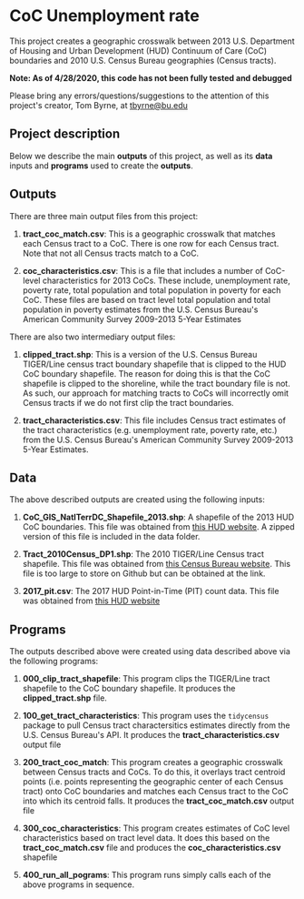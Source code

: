 # CoC Unemployment rate

This project creates a geographic crosswalk between 2013 U.S. Department of Housing and Urban Development (HUD) Continuum of Care (CoC) boundaries and 2010 U.S. Census Bureau geographies (Census tracts).

__Note: As of 4/28/2020, this code has not been fully tested and debugged__

Please bring any errors/questions/suggestions to the attention of this project's creator, Tom Byrne, at [tbyrne@bu.edu](tbyrne@bu.edu) 

## Project description 

Below we describe the main __outputs__ of this project, as well as its __data__ inputs and __programs__ used to create the __outputs__. 

## Outputs 
There are three main output files from this project: 
 
1. __tract_coc_match.csv__: This is a geographic crosswalk that matches each Census tract to a CoC. There is one row for each Census tract.  Note that not all Census tracts match to a CoC.

3. __coc_characteristics.csv__:  This is a file that includes a number of 
CoC-level characteristics for 2013 CoCs.  These include, unemployment rate, 
poverty rate, total population and total population in poverty for each CoC.  These files are based on tract level total population and total population in poverty estimates from the U.S. Census Bureau's American Community Survey 2009-2013 5-Year Estimates

There are also two intermediary output files:

1. __clipped_tract.shp__: This is a version of the U.S. Census Bureau TIGER/Line census tract boundary shapefile that is clipped to the HUD CoC boundary shapefile.  The reason for doing this is that the CoC shapefile is clipped to the shoreline, while the tract boundary file is not. As such, our approach for matching tracts to CoCs will incorrectly omit Census tracts if we do not first clip the tract boundaries.

2. __tract_characteristics.csv__: This file includes Census tract estimates of the tract characteristics (e.g. unemployment rate, poverty rate, etc.) from the U.S. Census Bureau's American Community Survey 2009-2013 5-Year Estimates. 

## Data
The above described outputs are created using the following inputs:

1. __CoC_GIS_NatlTerrDC_Shapefile_2013.shp__: A shapefile of the 2013 HUD CoC boundaries.  This file was obtained from [this HUD website](https://www.hudexchange.info/programs/coc/gis-tools/).  A zipped version of this file
is included in the data folder. 

2. __Tract_2010Census_DP1.shp__: The 2010 TIGER/Line Census tract shapefile.  This file was obtained from [this Census Bureau website](https://www.census.gov/geographies/mapping-files/2010/geo/tiger-data.htmlp).  This file is too large to store on Github but can be obtained at the link.

3. __2017_pit.csv__: The 2017 HUD Point-in-Time (PIT) count data.  This file was obtained from [this HUD website](https://www.hudexchange.info/resource/3031/pit-and-hic-data-since-2007/)

## Programs 

The outputs described above were created using data described above via the following programs:

1. __000_clip_tract_shapefile__: This program clips the TIGER/Line tract shapefile to the CoC boundary shapefile.  It produces the __clipped_tract.shp__ file.

2. __100_get_tract_characteristics__: This program uses the `tidycensus` package to pull Census tract charactersitics estimates directly from the U.S. Census Bureau's API. It produces the __tract_characteristics.csv__ output file 

3. __200_tract_coc_match__:  This program creates a geographic crosswalk between Census tracts and CoCs. To do this, it overlays tract centroid points (i.e. points representing the geographic center of each Census tract) onto CoC boundaries and matches each Census tract to the CoC into which its centroid falls. It produces the __tract_coc_match.csv__ output file 

4. __300_coc_characteristics__:  This program creates estimates of CoC level characteristics based on tract level data.  It does this based on the __tract_coc_match.csv__ file and produces the __coc_characteristics.csv__ shapefile

5. __400_run_all_pograms__:  This program runs simply calls each of the above programs in sequence. 

